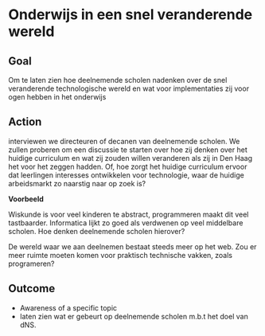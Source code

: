 # Onderwijs in een snel veranderende wereld

## Goal

Om te laten zien hoe deelnemende scholen nadenken over de snel veranderende technologische wereld en wat voor implementaties zij voor ogen hebben in het onderwijs

## Action

interviewen we directeuren of decanen van deelnemende scholen. We zullen proberen om een discussie te starten over hoe zij denken over het huidige curriculum en wat zij zouden willen veranderen als zij in Den Haag het voor het zeggen hadden. Of, hoe zorgt het huidige curriculum ervoor dat leerlingen interesses ontwikkelen voor technologie, waar de huidige arbeidsmarkt zo naarstig naar op zoek is?

**Voorbeeld**

Wiskunde is voor veel kinderen te abstract, programmeren maakt dit veel tastbaarder. Informatica lijkt zo goed als verdwenen op veel middelbare scholen. Hoe denken deelnemende scholen hierover?

De wereld waar we aan deelnemen bestaat steeds meer op het web. Zou er meer ruimte moeten komen voor praktisch technische vakken, zoals programeren?

## Outcome

* Awareness of a specific topic
* laten zien wat er gebeurt op deelnemende scholen m.b.t het doel van dNS.
